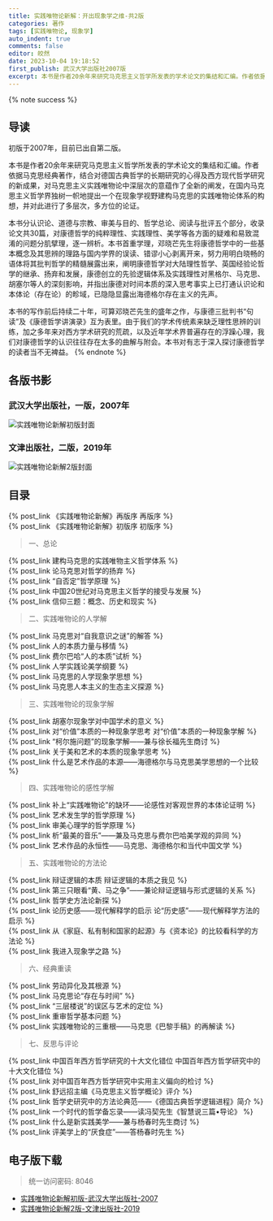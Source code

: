 ```yaml
---
title: 实践唯物论新解：开出现象学之维-共2版
categories: 著作
tags: [实践唯物论, 现象学]
auto_indent: true
comments: false
editor: 皎然
date: 2023-10-04 19:18:52
first_publish: 武汉大学出版社2007版
excerpt: 本书是作者20余年来研究马克思主义哲学所发表的学术论文的集结和汇编。作者依据马克思经典著作，结合对德国古典哲学的长期研究的心得及西方现代哲学研究的新成果，对马克思主义实践唯物论中深层次的意蕴作了全新的阐发，在国内马克思主义哲学界独树一帜地提出一个在现象学视野建构马克思的实践唯物论体系的构想，并对此进行了多层次，多方位的论证。
---
```

{% note success %}
## 导读
初版于2007年，目前已出自第二版。

本书是作者20余年来研究马克思主义哲学所发表的学术论文的集结和汇编。作者依据马克思经典著作，结合对德国古典哲学的长期研究的心得及西方现代哲学研究的新成果，对马克思主义实践唯物论中深层次的意蕴作了全新的阐发，在国内马克思主义哲学界独树一帜地提出一个在现象学视野建构马克思的实践唯物论体系的构想，并对此进行了多层次，多方位的论证。

本书分认识论、道德与宗教、审美与目的、哲学总论、阅读与批评五个部分，收录论文共30篇，对康德哲学的纯粹理性、实践理性、美学等各方面的疑难和易致混淆的问题分肌擘理，逐一辨析。本书首重学理，邓晓芒先生将康德哲学中的一些基本概念及其思辨的理路与国内学界的误读、错谬小心剥离开来，努力用明白晓畅的语体将其批判哲学的精髓展露出来，阐明康德哲学对大陆理性哲学、英国经验论哲学的继承、扬弃和发展，康德创立的先验逻辑体系及实践理性对黑格尔、马克思、胡塞尔等人的深刻影响，并指出康德对时间本质的深入思考事实上已打通认识论和本体论（存在论）的畛域，已隐隐显露出海德格尔存在主义的先声。

本书的写作前后持续二十年，可算邓晓芒先生的盛年之作，与康德三批判书“句读”及《康德哲学讲演录》互为表里。由于我们的学术传统素来缺乏理性思辨的训练，加之多年来对西方学术研究的荒疏，以及近年学术界普遍存在的浮躁心理，我们对康德哲学的认识往往存在太多的曲解与附会。本书对有志于深入探讨康德哲学的读者当不无裨益。
{% endnote %}
## 各版书影
### 武汉大学出版社，一版，2007年
![实践唯物论新解初版封面](/images/实践唯物论新解1版封面.png)
### 文津出版社，二版，2019年
![实践唯物论新解2版封面](/images/实践唯物论新解2版封面.jpg)

## 目录
{% post_link 《实践唯物论新解》再版序 再版序 %}<br/>
{% post_link 《实践唯物论新解》初版序 初版序 %}<br/>

> 一、总论

{% post_link 建构马克思的实践唯物主义哲学体系 %}<br/>
{% post_link 论马克思对哲学的扬弃 %}<br/>
{% post_link “自否定”哲学原理 %}<br/>
{% post_link 中国20世纪对马克思主义哲学的接受与发展 %}<br/>
{% post_link 信仰三题：概念、历史和现实 %}<br/>
> 二、实践唯物论的人学解

{% post_link 马克思对“自我意识之谜”的解答 %}<br/>
{% post_link 人的本质力量与移情 %}<br/>
{% post_link 费尔巴哈“人的本质”试析 %}<br/>
{% post_link 人学实践论美学纲要 %}<br/>
{% post_link 马克思的人学现象学思想 %}<br/>
{% post_link 马克思人本主义的生态主义探源 %}<br/>
> 三、实践唯物论的现象学解

{% post_link 胡塞尔现象学对中国学术的意义 %}<br/>
{% post_link 对“价值”本质的一种现象学思考 对“价值”本质的一种现象学解 %}<br/>
{% post_link “柯尔施问题”的现象学解——兼与徐长福先生商讨 %}<br/>
{% post_link 关于美和艺术的本质的现象学思考 %}<br/>
{% post_link 什么是艺术作品的本源——海德格尔与马克思美学思想的一个比较 %}<br/>
> 四、实践唯物论的感性学解

{% post_link 补上“实践唯物论”的缺环——论感性对客观世界的本体论证明 %}<br/>
{% post_link 艺术发生学的哲学原理 %}<br/>
{% post_link 审美心理学的哲学原理 %}<br/>
{% post_link 析“最美的音乐”——兼及马克思与费尔巴哈美学观的异同 %}<br/>
{% post_link 艺术作品的永恒性——马克思、海德格尔和当代中国文学 %}<br/>
> 五、实践唯物论的方法论

{% post_link 辩证逻辑的本质 辩证逻辑的本质之我见 %}<br/>
{% post_link 第三只眼看“黄、马之争”——兼论辩证逻辑与形式逻辑的关系 %}<br/>
{% post_link 哲学史方法论新探 %}<br/>
{% post_link 论历史感——现代解释学的启示 论“历史感”——现代解释学方法的启示 %}<br/>
{% post_link 从《家庭、私有制和国家的起源》与《资本论》的比较看科学的方法论 %}<br/>
{% post_link 我进入现象学之路 %}<br/>
> 六、经典重读

{% post_link 劳动异化及其根源 %}<br/>
{% post_link 马克思论“存在与时间” %}<br/>
{% post_link “三层楼说”的误区与艺术的定位 %}<br/>
{% post_link 重审哲学基本问题 %}<br/>
{% post_link 实践唯物论的三重根——马克思《巴黎手稿》的再解读 %}<br/>
> 七、反思与评论

{% post_link 中国百年西方哲学研究的十大文化错位 中国百年西方哲学研究中的十大文化错位 %}<br/>
{% post_link 对中国百年西方哲学研究中实用主义偏向的检讨 %}<br/>
{% post_link 舒远招主编《马克思主义哲学概论》评介 %}<br/>
{% post_link 哲学史研究中的方法论典范——《德国古典哲学逻辑进程》简介 %}<br/>
{% post_link 一个时代的哲学备忘录——读冯契先生《智慧说三篇•导论》 %}<br/>
{% post_link 什么是新实践美学——兼与杨春时先生商讨 %}<br/>
{% post_link 评美学上的“厌食症”——答杨春时先生 %}<br/>
## 电子版下载
> 统一访问密码: 8046

- [实践唯物论新解初版-武汉大学出版社-2007](https://url92.ctfile.com/f/21466692-952919763-488014?p=8046)
- [实践唯物论新解2版-文津出版社-2019](https://url92.ctfile.com/f/21466692-952919958-baea7a?p=8046)
